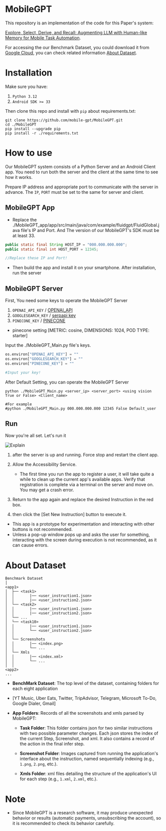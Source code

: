 # MobileGPT
This repository is an implementation of the code for this Paper's system:

[Explore, Select, Derive, and Recall: Augmenting LLM with Human-like Memory for Mobile Task Automation](https://arxiv.org/abs/2312.03003).

For accessing the our Benchmark Dataset, you could download it from [Google Cloud](), 
you can check related information [About Dataset](#About-Dataset). 


# Installation
Make sure you have:

1. `Python 3.12` 
2. `Android SDK >= 33`

Then clone this repo and install with `pip` about requirements.txt:

```shell
git clone https://github.com/mobile-gpt/MobileGPT.git
cd ./MobileGPT
pip install --upgrade pip
pip install -r ./requirements.txt
```

[//]: # (If successfully installed, you should be able to execute `droidbot -h`.)

# How to use
Our MobileGPT system consists of a Python Server and an Android Client app. You need to run both the server and the client at the same time to see how it works.

Prepare IP address and appropriate port to communicate with the server in advance. The `IP`, `PORT` must be set to the same for server and client.

## MobileGPT App
+ Replace the ./MobileGPT_app/app/src/main/java/com/example/fluidgpt/FluidGlobal.java file's IP and Port. And The version of our MobileGPT's SDK must be at least 33.

```java
public static final String HOST_IP = "000.000.000.000";
public static final int HOST_PORT = 12345;

//Replace these IP and Port!
```

+ Then build the app and install it on your smartphone. After installation, run the server

## MobileGPT Server
First, You need some keys to operate the MobileGPT Server 

1. `OPENAI_API_KEY` /  [OPENAI_API](https://platform.openai.com/)
2. `GOOGLESEARCH_KEY` / [serpapi key](https://serpapi.com/integrations/python#how-to-set-serp-api-key)
3. `PINECONE_KEY` / [PINECONE](https://www.pinecone.io/)

* pinecone setting [METRIC: cosine, DIMENSIONS: 1024, POD TYPE: starter]

Input the ./MobileGPT_Main.py file's keys.

```python
os.environ["OPENAI_API_KEY"] = ""
os.environ["GOOGLESEARCH_KEY"] = ""
os.environ["PINECONE_KEY"] = ""

#Input your key!
```
After Default Setting,  you can operate the MobileGPT Server

```shell
python ./MobileGPT_Main.py <server_ip> <server_port> <using vision True or False> <Client_name>

#For example 
#python ./MobileGPT_Main.py 000.000.000.000 12345 False Default_user
```
## Run
Now you're all set. Let's run it

![Explain](https://github.com/mobile-gpt/MobileGPT/assets/152391659/1f9dd04e-da1a-40d2-80fc-b15785377d58)

1. after the server is up and running. Force stop and restart the client app.
2. Allow the Accessibility Service.
    + The first time you run the app to register a user, it will take quite a while to clean up the current app's available apps. Verify that registration is complete via a terminal on the server and move on. You may get a crash error.
   
4. Return to the app again and replace the desired Instruction in the red box.
5. then click the [Set New Instruction] button to execute it.

+ This app is a prototype for experimentation and interacting with other buttons is not recommended.
+ Unless a pop-up window pops up and asks the user for something, interacting with the screen during execution is not recommended, as it can cause errors.

# About Dataset

```
Benchmark Dataset
│
<app1>
│  ├── <task1>
│  │       |── <user_instruction1.json>
│  │       |── <user_instruction2.json>
│  └── <task2>
│  │       |── <user_instruction1.json>
│  │       |── <user_instruction2.json>
│  └── ...
│  └── <task10>
│  │       |── <user_instruction1.json>
│  │       └── <user_instruction2.json>
│  │
│  └── Screenshots
│  │       |── <index.png>
│  │       └── ...
│  └── Xmls
│  │       |── <index.xml>
│  │       └── ...
│  │
<app2>
...
```
+ **BenchMark Dataset**: The top level of the dataset, containing folders for each eight application
+ 
  [YT Music, Uber Eats, Twitter, TripAdvisor, Telegram, Microsoft To-Do, Google Dialer, Gmail]

+ **App Folders**: Records of  all the screenshots and xmls parsed by MobileGPT:

    + **Task Folder**: This folder contains json for two similar instructions with two possible parameter changes. Each json stores the index of the current Step, Screenshot, and xml. It also contains a record of the action in the final infer step.

     + **Screenshot Folder**: Images captured from running the application's interface about the instruction, named sequentially indexing (e.g., `1.png`, `2.png`, etc.).

     + **Xmls Folder**: xml files detailing the structure of the application's UI for each step (e.g., `1.xml`, `2.xml`, etc.).

# Note

- Since MobileGPT is a research software, it may produce unexpected behavior or results (automatic payments, unsubscribing the account), so it is recommended to check its behavior carefully.
